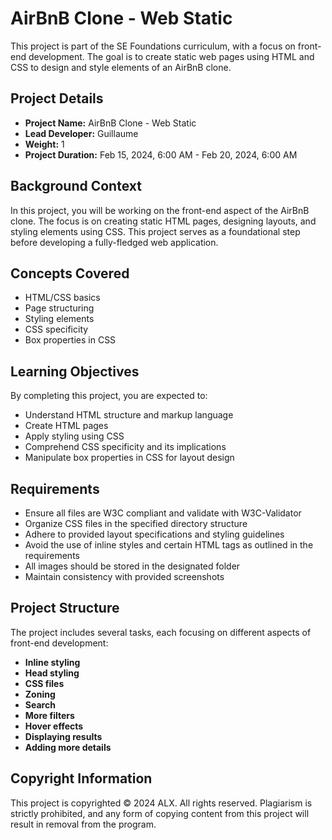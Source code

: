 # AirBnB Clone - Web Static

This project is part of the SE Foundations curriculum, with a focus on front-end development. The goal is to create static web pages using HTML and CSS to design and style elements of an AirBnB clone.

## Project Details

- **Project Name:** AirBnB Clone - Web Static
- **Lead Developer:** Guillaume
- **Weight:** 1
- **Project Duration:** Feb 15, 2024, 6:00 AM - Feb 20, 2024, 6:00 AM

## Background Context

In this project, you will be working on the front-end aspect of the AirBnB clone. The focus is on creating static HTML pages, designing layouts, and styling elements using CSS. This project serves as a foundational step before developing a fully-fledged web application.

## Concepts Covered

- HTML/CSS basics
- Page structuring
- Styling elements
- CSS specificity
- Box properties in CSS

## Learning Objectives

By completing this project, you are expected to:

- Understand HTML structure and markup language
- Create HTML pages
- Apply styling using CSS
- Comprehend CSS specificity and its implications
- Manipulate box properties in CSS for layout design

## Requirements

- Ensure all files are W3C compliant and validate with W3C-Validator
- Organize CSS files in the specified directory structure
- Adhere to provided layout specifications and styling guidelines
- Avoid the use of inline styles and certain HTML tags as outlined in the requirements
- All images should be stored in the designated folder
- Maintain consistency with provided screenshots

## Project Structure

The project includes several tasks, each focusing on different aspects of front-end development:

- **Inline styling**
- **Head styling**
- **CSS files**
- **Zoning**
- **Search**
- **More filters**
- **Hover effects**
- **Displaying results**
- **Adding more details**

## Copyright Information

This project is copyrighted © 2024 ALX. All rights reserved. Plagiarism is strictly prohibited, and any form of copying content from this project will result in removal from the program.
